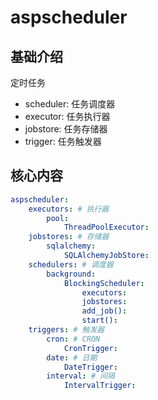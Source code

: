 # aspscheduler


## 基础介绍

定时任务
- scheduler: 任务调度器
- executor: 任务执行器
- jobstore: 任务存储器
- trigger: 任务触发器

## 核心内容
```yaml
aspscheduler:
    executors: # 执行器
        pool:
            ThreadPoolExecutor:
    jobstores: # 存储器
        sqlalchemy: 
            SQLAlchemyJobStore:
    schedulers: # 调度器
        background:
            BlockingScheduler:
                executors:
                jobstores:
                add_job():
                start():
    triggers: # 触发器
        cron: # CRON
            CronTrigger:
        date: # 日期
            DateTrigger:
        interval: # 间隔
            IntervalTrigger:
```
